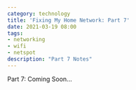 ```yaml
---
category: technology
title: 'Fixing My Home Network: Part 7'
date: 2021-03-19 08:00
tags:
- networking
- wifi
- netspot
description: "Part 7 Notes"
---
```


Part 7: Coming Soon...